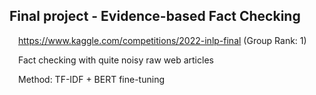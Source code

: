 ## Final project - Evidence-based Fact Checking

&emsp;https://www.kaggle.com/competitions/2022-inlp-final  (Group Rank: 1)

&emsp;Fact checking with quite noisy raw web articles

&emsp;Method: TF-IDF + BERT fine-tuning
